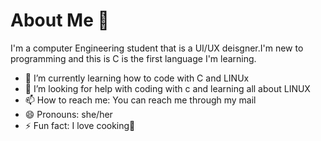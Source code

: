 # About Me 👋

I'm a computer Engineering student that is a UI/UX deisgner.I'm new to programming and this is C is the first language I'm learning.
- 🌱 I’m currently learning how to code with C and LINUx
- 🤔 I’m looking for help with coding with c and learning all about LINUX
- 📫 How to reach me: You can reach me through my mail
- 😄 Pronouns: she/her
- ⚡ Fun fact: I love cooking🤗

